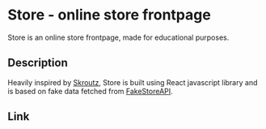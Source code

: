 # Store - online store frontpage
Store is an online store frontpage, made for educational purposes.

## Description
Heavily inspired by [Skroutz](https://www.skroutz.gr/), Store is built using React javascript library and is based on fake data fetched from [FakeStoreAPI](https://fakestoreapi.com/).

## Link
[](https://online-store-frontpage.netlify.app/)
